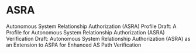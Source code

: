 # ASRA
Autonomous System Relationship Authorization (ASRA)
Profile Draft: A Profile for Autonomous System Relationship Authorization (ASRA)
Verification Draft: Autonomous System Relationship Authorization (ASRA) as an Extension to ASPA for Enhanced AS Path Verification
